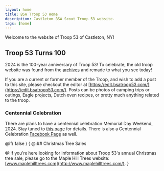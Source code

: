 ```yaml
---
layout: home
title: BSA Troop 53 Home
description: Castleton BSA Scout Troop 53 website.
tags: [home]
---
```


Welcome to the website of Troop 53 of Castleton, NY!

## Troop 53 Turns 100

2024 is the 100-year anniversary of Troop 53!  To celebrate, the old troop website was found from the [archives](/about/archive.html) and remade to what you see today!

If you are a current or former member of the Troop, and wish to add a post to this site, please checkout the editor at [https://edit.bsatroop53.com/](https://edit.bsatroop53.com/).  Posts can be photos of camping trips or outings, Eagle projects, Dutch oven recipes, or pretty much anything related to the troop.

### Centennial Celebration

There are plans to have a centennial celebration Memorial Day Weekend, 2024.  Stay tuned to [this page](/centennial.html) for details.  There is also a Centennial Celebration [Facebook Page](https://www.facebook.com/profile.php?id=61550093638626) as well.

@if( false )
{
@:## Christmas Tree Sales

@:If you're here looking for information about Troop 53's annual Christmas tree sale, please go to the Maple Hill Trees website: [www.maplehilltrees.com](http://www.maplehilltrees.com/).
}
